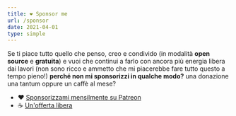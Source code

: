 ```yaml
---
title: ❤️ Sponsor me
url: /sponsor
date: 2021-04-01
type: simple
---
```

Se ti piace tutto quello che penso, creo e condivido (in modalità **open source** e **gratuita**) e vuoi che continui a farlo con ancora più energia libera dai lavori (non sono ricco e ammetto che mi piacerebbe fare tutto questo a tempo pieno!) **perché non mi sponsorizzi in qualche modo?** una donazione una tantum oppure un caffè al mese?

- ❤️ [Sponsorizzami mensilmente su Patreon](https://www.patreon.com/stefanocecere)
- ☕️ [Un'offerta libera](https://paypal.me/cecerestefano?locale.x=it_IT)
